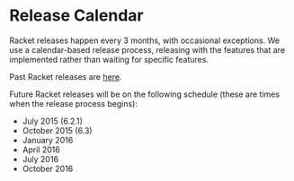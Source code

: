 # Release Calendar

Racket releases happen every 3 months, with occasional exceptions. We use a calendar-based release process, releasing with the features that are implemented rather than waiting for specific features.

Past Racket releases are [here](http://download.racket-lang.org/all-versions.html).

Future Racket releases will be on the following schedule (these are times when the release process begins):

* July 2015 (6.2.1)
* October 2015 (6.3)
* January 2016
* April 2016
* July 2016
* October 2016